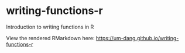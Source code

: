 # writing-functions-r
Introduction to writing functions in R

View the rendered RMarkdown here: https://um-dang.github.io/writing-functions-r
